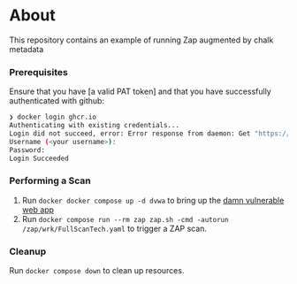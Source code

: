 # About

This repository contains an example of running Zap augmented by chalk metadata

### Prerequisites

Ensure that you have [a valid PAT token] and that you have successfully authenticated
with github:

```bash
❯ docker login ghcr.io
Authenticating with existing credentials...
Login did not succeed, error: Error response from daemon: Get "https://ghcr.io/v2/": denied: denied
Username (<your username>):
Password:
Login Succeeded
```

### Performing a Scan

1. Run `docker docker compose up -d dvwa` to bring up the [damn vulnerable web app](https://github.com/digininja/DVWA)
2. Run `docker compose run --rm zap zap.sh -cmd -autorun /zap/wrk/FullScanTech.yaml`
   to trigger a ZAP scan.

### Cleanup

Run `docker compose down` to clean up resources.
